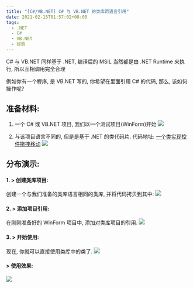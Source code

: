 ```yaml
---
title: "[C#/VB.NET] C# 与 VB.NET 的类库跨语言引用"
date: 2021-02-15T01:57:02+08:00
tags:
  - .NET
  - C#
  - VB.NET
  - 经验
---
```


C# 与 VB.NET 同样基于 .NET, 编译后的 MSIL 当然都是由 .NET Runtime 来执行, 所以互相调用完全合理

<!--more-->

例如你有一个程序, 是 VB.NET 写的, 你希望在里面引用 C# 的代码, 那么, 该如何操作呢?

## 准备材料:
1. 一个 C# 或 VB.NET 项目, 我们以一个测试项目(WinForm)开始
![](https://img-blog.csdnimg.cn/20210215012757638.png)

2. 与该项目语言不同的, 但是是基于 .NET 的类代码片. 代码地址: [一个类实现控件拖拽移动](https://blog.csdn.net/m0_46555380/article/details/107148840)
    ![](https://img-blog.csdnimg.cn/20210215012826547.png)


## 分布演示:
#### 1. > 创建类库项目:
创建一个与我们准备的类库语言相同的类库, 并将代码拷贝到其中:
![](https://img-blog.csdnimg.cn/20210215013356542.png)
#### 2. > 添加项目引用:
在刚刚准备好的 WinForm 项目中, 添加对类库项目的引用.
![](https://img-blog.csdnimg.cn/20210215013532277.png)
#### 3. > 开始使用:
现在, 你就可以直接使用类库中的类了.
![](https://img-blog.csdnimg.cn/20210215014935805.png)

#### > 使用效果:
![](https://img-blog.csdnimg.cn/img_convert/5fd315dfb8b8e8c224db58c96f7797f5.gif#pic_center)